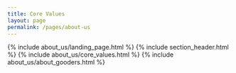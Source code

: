 ```yaml
---
title: Core Values
layout: page
permalink: /pages/about-us
---
```

{% include about_us/landing_page.html %}
{% include section_header.html %}
{% include about_us/core_values.html %}
{% include about_us/about_gooders.html %}
